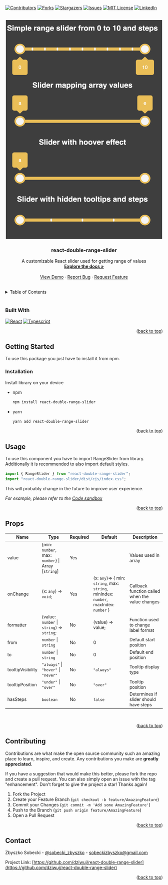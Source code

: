 <!-- Improved compatibility of back to top link: See: https://github.com/othneildrew/Best-README-Template/pull/73 -->

<a name="readme-top"></a>

<!--
*** Thanks for checking out the Best-README-Template. If you have a suggestion
*** that would make this better, please fork the repo and create a pull request
*** or simply open an issue with the tag "enhancement".
*** Don't forget to give the project a star!
*** Thanks again! Now go create something AMAZING! :D
-->

<!-- PROJECT SHIELDS -->
<!--
*** I'm using markdown "reference style" links for readability.
*** Reference links are enclosed in brackets [ ] instead of parentheses ( ).
*** See the bottom of this document for the declaration of the reference variables
*** for contributors-url, forks-url, etc. This is an optional, concise syntax you may use.
*** https://www.markdownguide.org/basic-syntax/#reference-style-links
-->

[![Contributors][contributors-shield]][contributors-url]
[![Forks][forks-shield]][forks-url]
[![Stargazers][stars-shield]][stars-url]
[![Issues][issues-shield]][issues-url]
[![MIT License][license-shield]][license-url]
[![LinkedIn][linkedin-shield]][linkedin-url]

<!-- PROJECT LOGO -->
<br />
<div align="center">
  <a href="https://github.com/dziwuj/react-double-range-slider">
    <img src="src/images/react-range-slider-screenshot.png" alt="Image" width="500" height="700">
  </a>

<h3 align="center">react-double-range-slider</h3>

  <p align="center">
    A customizable React slider used for getting range of values
    <br />
    <a href="https://github.com/dziwuj/react-double-range-slider"><strong>Explore the docs »</strong></a>
    <br />
    <br />
    <a href="https://codesandbox.io/s/react-double-range-slider-xi8i2r">View Demo</a>
    ·
    <a href="https://github.com/dziwuj/react-double-range-slider/issues">Report Bug</a>
    ·
    <a href="https://github.com/dziwuj/react-double-range-slider/issues">Request Feature</a>
  </p>
</div>
  </br>

<!-- TABLE OF CONTENTS -->
<details>
  <summary>Table of Contents</summary>
  <ol>
    <li>
      <a href="#about-the-project">About The Project</a>
      <ul>
        <li><a href="#built-with">Built With</a></li>
      </ul>
    </li>
    <li>
      <a href="#getting-started">Getting Started</a>
      <ul>
        <li><a href="#installation">Installation</a></li>
        <!-- <li><a href="#installation">Installation</a></li> -->
      </ul>
    </li>
    <li>
      <a href="#usage">Usage</a>
      <ul>
          <li><a href="#props">Props</a></li>
      </ul>
    </li>
    <!-- <li><a href="#roadmap">Roadmap</a></li> -->
    <li><a href="#contributing">Contributing</a></li>
    <!-- <li><a href="#license">License</a></li> -->
    <li><a href="#contact">Contact</a></li>
    <!-- <li><a href="#acknowledgments">Acknowledgments</a></li> -->
  </ol>
</details>

<!-- ABOUT THE PROJECT -->
<!--
## About The Project

Here's a blank template to get started: To avoid retyping too much info. Do a search and replace with your text editor for the following: `react-double-range-slider`, `linkedin_username`, `email_client`, `email`, `project_description`

<p align="right">(<a href="#readme-top">back to top</a>)</p> -->
  </br>

### Built With

[![React][react.js]][react-url]
[![Typescript][typescript]][typescript-url]

<p align="right">(<a href="#readme-top">back to top</a>)</p>

<!-- GETTING STARTED -->

## Getting Started

To use this package you just have to install it from npm.

### Installation

Install library on your device

-   npm

    ```sh
    npm install react-double-range-slider
    ```

-   yarn
    ```sh
    yarn add react-double-range-slider
    ```

<p align="right">(<a href="#readme-top">back to top</a>)</p>

<!-- ### Installation

1. Get a free API Key at [https://example.com](https://example.com)
2. Clone the repo
    ```sh
    git clone https://github.com/dziwuj/react-double-range-slider.git
    ```
3. Install NPM packages
    ```sh
    npm install
    ```
4. Enter your API in `config.js`
    ```js
    const API_KEY = "ENTER YOUR API";
    ```

<p align="right">(<a href="#readme-top">back to top</a>)</p> -->

<!-- USAGE EXAMPLES -->

## Usage

To use this component you have to import RangeSlider from library. Additionally it is recommended to also import default styles.

```js
import { RangeSlider } from "react-double-range-slider";
import "react-double-range-slider/dist/cjs/index.css";
```

This will probably change in the future to improve user experience.

_For example, please refer to the [Code sandbox](https://codesandbox.io/s/react-double-range-slider-xi8i2r)_

<p align="right">(<a href="#readme-top">back to top</a>)</p>

## Props

| Name              | Type                                               | Required | Default                                                                               | Description                                     |
| ----------------- | -------------------------------------------------- | -------- | ------------------------------------------------------------------------------------- | ----------------------------------------------- |
| value             | {min: `number`, max: `number`} \| Array [`string`] | Yes      | ` `                                                                                   | Values used in array                            |
| onChange          | (x: `any`) => `void`;                              | Yes      | (x: `any`)=> { min: `string`, max: `string`, minIndex: `number`, maxIndex: `number` } | Callback function called when the value changes |
| formatter         | (value: `number` \| `string`) => `string`;         | No       | (value) => value;                                                                     | Function used to change label format            |
| from              | `number` \| `string`                               | No       | 0                                                                                     | Default start position                          |
| to                | `number` \| `string`                               | No       | 0                                                                                     | Default end position                            |
| tooltipVisibility | `"always"` \| `"hover"` \| `"never"`               | No       | `"always"`                                                                            | Tooltip display type                            |
| tooltipPosition   | `"under"` \| `"over"`                              | No       | `"over"`                                                                              | Tooltip position                                |
| hasSteps          | `boolean `                                         | No       | `false`                                                                               | Determines if slider should have steps          |

</br><p align="right">(<a href="#readme-top">back to top</a>)</p>

<!-- ROADMAP -->
<!--
## Roadmap

-   [ ] Feature 1
-   [ ] Feature 2
-   [ ] Feature 3
    -   [ ] Nested Feature

See the [open issues](https://github.com/dziwuj/react-double-range-slider/issues) for a full list of proposed features (and known issues).

<p align="right">(<a href="#readme-top">back to top</a>)</p> -->

<!-- CONTRIBUTING -->

## Contributing

Contributions are what make the open source community such an amazing place to learn, inspire, and create. Any contributions you make are **greatly appreciated**.

If you have a suggestion that would make this better, please fork the repo and create a pull request. You can also simply open an issue with the tag "enhancement".
Don't forget to give the project a star! Thanks again!

1. Fork the Project
2. Create your Feature Branch (`git checkout -b feature/AmazingFeature`)
3. Commit your Changes (`git commit -m 'Add some AmazingFeature'`)
4. Push to the Branch (`git push origin feature/AmazingFeature`)
5. Open a Pull Request

<p align="right">(<a href="#readme-top">back to top</a>)</p>

<!-- LICENSE -->

<!-- ## License

Distributed under the MIT License. See `LICENSE.txt` for more information.

<p align="right">(<a href="#readme-top">back to top</a>)</p> -->

<!-- CONTACT -->

## Contact

Zbyszko Sobecki - [@sobecki_zbyszko](https://twitter.com/sobecki_zbyszko) - sobeckizbyszko@gmail.com

Project Link: [https://github.com/dziwuj/react-double-range-slider](https://github.com/dziwuj/react-double-range-slider)

<p align="right">(<a href="#readme-top">back to top</a>)</p>

<!-- ACKNOWLEDGMENTS -->

<!-- ## Acknowledgments

-   []()
-   []()
-   []()

<p align="right">(<a href="#readme-top">back to top</a>)</p> -->

<!-- MARKDOWN LINKS & IMAGES -->
<!-- https://www.markdownguide.org/basic-syntax/#reference-style-links -->

[contributors-shield]: https://img.shields.io/github/contributors/dziwuj/react-double-range-slider.svg?style=for-the-badge
[contributors-url]: https://github.com/dziwuj/react-double-range-slider/graphs/contributors
[forks-shield]: https://img.shields.io/github/forks/dziwuj/react-double-range-slider.svg?style=for-the-badge
[forks-url]: https://github.com/dziwuj/react-double-range-slider/network/members
[stars-shield]: https://img.shields.io/github/stars/dziwuj/react-double-range-slider.svg?style=for-the-badge
[stars-url]: https://github.com/dziwuj/react-double-range-slider/stargazers
[issues-shield]: https://img.shields.io/github/issues/dziwuj/react-double-range-slider.svg?style=for-the-badge
[issues-url]: https://github.com/dziwuj/react-double-range-slider/issues
[license-shield]: https://img.shields.io/github/license/dziwuj/react-double-range-slider.svg?style=for-the-badge
[license-url]: https://github.com/dziwuj/react-double-range-slider/blob/master/LICENSE.txt
[linkedin-shield]: https://img.shields.io/badge/-LinkedIn-black.svg?style=for-the-badge&logo=linkedin&colorB=555
[linkedin-url]: https://linkedin.com/in/zbyszkosobecki/
[product-screenshot]: images/screenshot.png
[next.js]: https://img.shields.io/badge/next.js-000000?style=for-the-badge&logo=nextdotjs&logoColor=white
[next-url]: https://nextjs.org/
[react.js]: https://img.shields.io/badge/React-20232A?style=for-the-badge&logo=react&logoColor=61DAFB
[react-url]: https://reactjs.org/
[typescript]: https://img.shields.io/badge/TypeScript-20232A?style=for-the-badge&logo=TypeScript&logoColor=3178C6
[typescript-url]: https://typescriptlang.org/
[vue.js]: https://img.shields.io/badge/Vue.js-35495E?style=for-the-badge&logo=vuedotjs&logoColor=4FC08D
[vue-url]: https://vuejs.org/
[angular.io]: https://img.shields.io/badge/Angular-DD0031?style=for-the-badge&logo=angular&logoColor=white
[angular-url]: https://angular.io/
[svelte.dev]: https://img.shields.io/badge/Svelte-4A4A55?style=for-the-badge&logo=svelte&logoColor=FF3E00
[svelte-url]: https://svelte.dev/
[laravel.com]: https://img.shields.io/badge/Laravel-FF2D20?style=for-the-badge&logo=laravel&logoColor=white
[laravel-url]: https://laravel.com
[bootstrap.com]: https://img.shields.io/badge/Bootstrap-563D7C?style=for-the-badge&logo=bootstrap&logoColor=white
[bootstrap-url]: https://getbootstrap.com
[jquery.com]: https://img.shields.io/badge/jQuery-0769AD?style=for-the-badge&logo=jquery&logoColor=white
[jquery-url]: https://jquery.com
